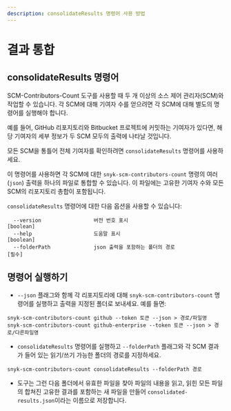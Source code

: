 ```yaml
---
description: consolidateResults 명령어 사용 방법
---
```


# 결과 통합

## consolidateResults 명령어

SCM-Contributors-Count 도구를 사용할 때 두 개 이상의 소스 제어 관리자(SCM)와 작업할 수 있습니다. 각 SCM에 대해 기여자 수를 얻으려면 각 SCM에 대해 별도의 명령어를 실행해야 합니다.

예를 들어, GitHub 리포지토리와 Bitbucket 프로젝트에 커밋하는 기여자가 있다면, 해당 기여자의 세부 정보가 두 SCM 모두의 출력에 나타날 것입니다.

모든 SCM을 통틀어 전체 기여자를 확인하려면 `consolidateResults` 명령어를 사용하세요.

이 명령어를 사용하면 각 SCM에 대한 `snyk-scm-contributors-count` 명령의 여러(`json`) 출력을 하나의 파일로 통합할 수 있습니다. 이 파일에는 고유한 기여자 수와 모든 SCM의 리포지토리 총합이 포함됩니다.

`consolidateResults` 명령어에 대한 다음 옵션을 사용할 수 있습니다:

```
  --version                 버전 번호 표시                             [boolean]
  --help                    도움말 표시                                   [boolean]
  --folderPath              json 출력을 포함하는 폴더의 경로                    [필수]
```

## 명령어 실행하기

* `--json` 플래그와 함께 각 리포지토리에 대해 `snyk-scm-contributors-count` 명령어를 실행하고 출력을 지정된 폴더로 보내세요. 예를 들면:

```
snyk-scm-contributors-count github --token 토큰 --json > 경로/파일명
snyk-scm-contributors-count github-enterprise --token 토큰 --json > 경로/다른파일명
```

* `consolidateResults` 명령어를 실행하고 `--folderPath` 플래그와 각 SCM 결과가 들어 있는 읽기/쓰기 가능한 폴더의 경로를 지정하세요.

```
snyk-scm-contributors-count consolidateResults --folderPath 경로
```

* 도구는 그런 다음 폴더에서 유효한 파일을 찾아 파일의 내용을 읽고, 읽힌 모든 파일의 합쳐진 고유한 결과를 포함하는 새 파일을 만들어 `consolidated-results.json`이라는 이름으로 저장합니다.